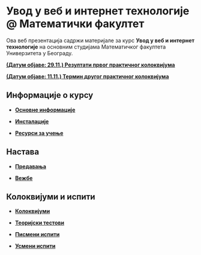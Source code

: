 # Увод у веб и интернет технологије @ Математички факултет

Ова веб презентација садржи материјале за курс **Увод у веб и интернет технологије** на основним студијама Математичког факултета Универзитета у Београду.

**[(Датум објаве: 29.11.) Резултати првог практичног колоквијума](/kolokvijumi/info/README.md)**

**[(Датум објаве: 11.11.) Термин другог практичног колоквијума](/kolokvijumi/info/README.md)**

<!-- **[Важно! Резултати испита у року Септембар 1](/usmeni-ispiti/info/README.md)** -->

<!-- **[Важно! Резултати практичног испита у року Септембар 1](/pismeni-ispiti/info/README.md)** -->

## Информације о курсу

* **[Основне информације](/informacije/README.md)**

* **[Инсталације](/INSTALACIJE.md)**

* **[Ресурси за учење](/RESURSI-ZA-UCENJE.md)**

## Настава

* **[Предавања](/predavanja/README.md)**

* **[Вежбе](/vezbe/README.md)**

## Колоквијуми и испити

* **[Колоквијуми](/kolokvijumi/README.md)**

* **[Теоријски тестови](/teorijski-testovi/README.md)**

* **[Писмени испити](/pismeni-ispiti/README.md)**

* **[Усмени испити](/usmeni-ispiti/README.md)**